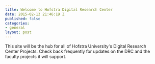 ```yaml
---
title: Welcome to Hofstra Digital Research Center
date: 2015-02-13 21:46:19 Z
published: false
categories:
- general
layout: post
---
```


This site will be the hub for all of Hofstra University's Digital Research Center Projects. Check back frequently for updates on the DRC and the faculty projects it will support.